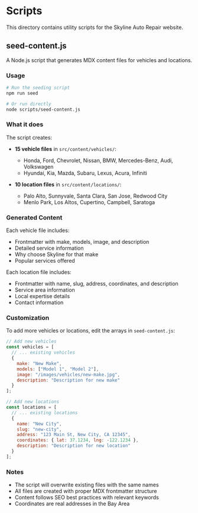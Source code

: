 # Scripts

This directory contains utility scripts for the Skyline Auto Repair website.

## seed-content.js

A Node.js script that generates MDX content files for vehicles and locations.

### Usage

```bash
# Run the seeding script
npm run seed

# Or run directly
node scripts/seed-content.js
```

### What it does

The script creates:

- **15 vehicle files** in `src/content/vehicles/`:
  - Honda, Ford, Chevrolet, Nissan, BMW, Mercedes-Benz, Audi, Volkswagen
  - Hyundai, Kia, Mazda, Subaru, Lexus, Acura, Infiniti

- **10 location files** in `src/content/locations/`:
  - Palo Alto, Sunnyvale, Santa Clara, San Jose, Redwood City
  - Menlo Park, Los Altos, Cupertino, Campbell, Saratoga

### Generated Content

Each vehicle file includes:
- Frontmatter with make, models, image, and description
- Detailed service information
- Why choose Skyline for that make
- Popular services offered

Each location file includes:
- Frontmatter with name, slug, address, coordinates, and description
- Service area information
- Local expertise details
- Contact information

### Customization

To add more vehicles or locations, edit the arrays in `seed-content.js`:

```javascript
// Add new vehicles
const vehicles = [
  // ... existing vehicles
  {
    make: "New Make",
    models: ["Model 1", "Model 2"],
    image: "/images/vehicles/new-make.jpg",
    description: "Description for new make"
  }
];

// Add new locations
const locations = [
  // ... existing locations
  {
    name: "New City",
    slug: "new-city",
    address: "123 Main St, New City, CA 12345",
    coordinates: { lat: 37.1234, lng: -122.1234 },
    description: "Description for new location"
  }
];
```

### Notes

- The script will overwrite existing files with the same names
- All files are created with proper MDX frontmatter structure
- Content follows SEO best practices with relevant keywords
- Coordinates are real addresses in the Bay Area 